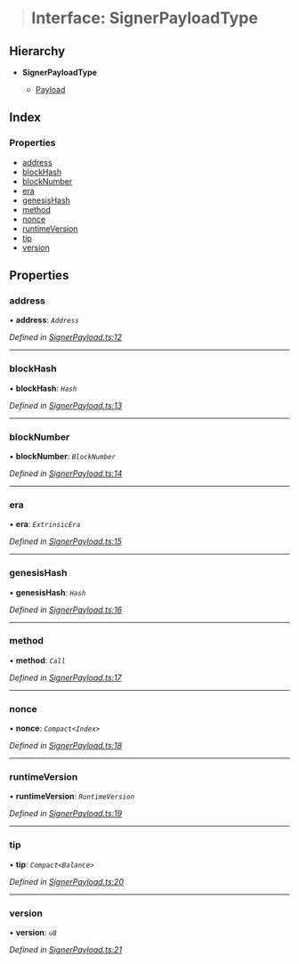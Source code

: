> # Interface: SignerPayloadType

## Hierarchy

* **SignerPayloadType**

  * [Payload](../classes/_signerpayload_.payload.md)

## Index

### Properties

* [address](_signerpayload_.signerpayloadtype.md#address)
* [blockHash](_signerpayload_.signerpayloadtype.md#blockhash)
* [blockNumber](_signerpayload_.signerpayloadtype.md#blocknumber)
* [era](_signerpayload_.signerpayloadtype.md#era)
* [genesisHash](_signerpayload_.signerpayloadtype.md#genesishash)
* [method](_signerpayload_.signerpayloadtype.md#method)
* [nonce](_signerpayload_.signerpayloadtype.md#nonce)
* [runtimeVersion](_signerpayload_.signerpayloadtype.md#runtimeversion)
* [tip](_signerpayload_.signerpayloadtype.md#tip)
* [version](_signerpayload_.signerpayloadtype.md#version)

## Properties

###  address

• **address**: *`Address`*

*Defined in [SignerPayload.ts:12](https://github.com/polkadot-js/api/blob/960d399/packages/api/src/SignerPayload.ts#L12)*

___

###  blockHash

• **blockHash**: *`Hash`*

*Defined in [SignerPayload.ts:13](https://github.com/polkadot-js/api/blob/960d399/packages/api/src/SignerPayload.ts#L13)*

___

###  blockNumber

• **blockNumber**: *`BlockNumber`*

*Defined in [SignerPayload.ts:14](https://github.com/polkadot-js/api/blob/960d399/packages/api/src/SignerPayload.ts#L14)*

___

###  era

• **era**: *`ExtrinsicEra`*

*Defined in [SignerPayload.ts:15](https://github.com/polkadot-js/api/blob/960d399/packages/api/src/SignerPayload.ts#L15)*

___

###  genesisHash

• **genesisHash**: *`Hash`*

*Defined in [SignerPayload.ts:16](https://github.com/polkadot-js/api/blob/960d399/packages/api/src/SignerPayload.ts#L16)*

___

###  method

• **method**: *`Call`*

*Defined in [SignerPayload.ts:17](https://github.com/polkadot-js/api/blob/960d399/packages/api/src/SignerPayload.ts#L17)*

___

###  nonce

• **nonce**: *`Compact<Index>`*

*Defined in [SignerPayload.ts:18](https://github.com/polkadot-js/api/blob/960d399/packages/api/src/SignerPayload.ts#L18)*

___

###  runtimeVersion

• **runtimeVersion**: *`RuntimeVersion`*

*Defined in [SignerPayload.ts:19](https://github.com/polkadot-js/api/blob/960d399/packages/api/src/SignerPayload.ts#L19)*

___

###  tip

• **tip**: *`Compact<Balance>`*

*Defined in [SignerPayload.ts:20](https://github.com/polkadot-js/api/blob/960d399/packages/api/src/SignerPayload.ts#L20)*

___

###  version

• **version**: *`u8`*

*Defined in [SignerPayload.ts:21](https://github.com/polkadot-js/api/blob/960d399/packages/api/src/SignerPayload.ts#L21)*